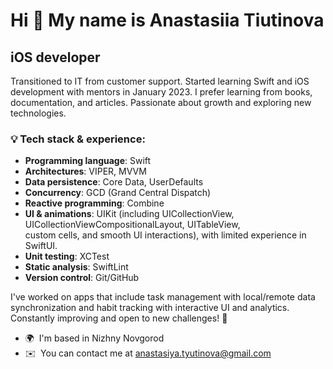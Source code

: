 Hi 🍃 My name is Anastasiia Tiutinova
=====================================
iOS developer
-------------
Transitioned to IT from customer support. Started learning Swift and iOS development with mentors in January 2023. I prefer learning from books, documentation, and articles. Passionate about growth and exploring new technologies.

### 💡 Tech stack & experience:

* **Programming language**: Swift
* **Architectures**: VIPER, MVVM
* **Data persistence**: Core Data, UserDefaults
* **Concurrency**: GCD (Grand Central Dispatch)
* **Reactive programming**: Combine
* **UI & animations**: UIKit (including UICollectionView, UICollectionViewCompositionalLayout, UITableView,  
  custom cells, and smooth UI interactions), with limited experience in SwiftUI.
* **Unit testing**: XCTest
* **Static analysis**: SwiftLint
* **Version control**: Git/GitHub

I've worked on apps that include task management with local/remote data synchronization and habit tracking with interactive UI and analytics. 
Constantly improving and open to new challenges! 🚀

* 🌍  I'm based in Nizhny Novgorod
* ✉️  You can contact me at [anastasiya.tyutinova@gmail.com](mailto:anastasiya.tyutinova@gmail.com)
